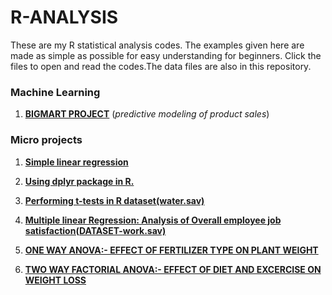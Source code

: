 # R-ANALYSIS
These are my R statistical analysis codes.
The examples given here are made as simple as possible for easy understanding for beginners.
Click the files to open and read the codes.The data files are also in this repository.

### Machine Learning
1.  [**BIGMART PROJECT**](https://github.com/GeorgeOduor/bigmart) (_predictive modeling of product sales_)
### Micro projects

1.  [**Simple linear regression**](https://github.com/GeorgeOduor/R-ANALYSIS/blob/master/projects/smlr.Rnw)

2.  [**Using dplyr package in R.**](https://github.com/GeorgeOduor/R-ANALYSIS/blob/master/projects/dplyr.Rmd)

3.  [**Performing t-tests in R dataset(water.sav)**](https://github.com/GeorgeOduor/R-ANALYSIS/blob/master/projects/Ttests.Rmd)

4.  [**Multiple linear Regression: Analysis of Overall employee job satisfaction(DATASET-work.sav)**](https://github.com/GeorgeOduor/R-ANALYSIS/blob/master/projects/MULTIPLEREG.md)

5. [**ONE WAY ANOVA:- EFFECT OF FERTILIZER TYPE ON PLANT WEIGHT**](https://github.com/GeorgeOduor/R-ANALYSIS/blob/master/projects/EFFECT_OF_FERTILIZER_TYPE_ON_PLANT_WEIGHT.md)

6. [**TWO WAY FACTORIAL ANOVA:- EFFECT OF DIET AND EXCERCISE ON WEIGHT LOSS**](https://github.com/GeorgeOduor/R-ANALYSIS/blob/master/projects/EFFECT-OF-DIET-AND-EXERCISE-ON-WEIGHT-LOSS.md)
